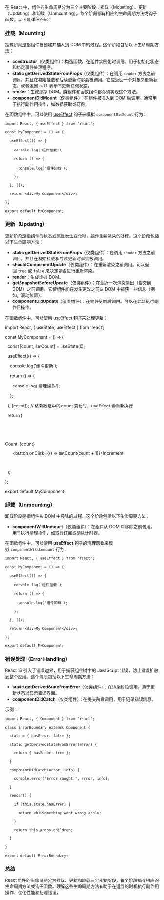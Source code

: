 在 React 中，组件的生命周期分为三个主要阶段：挂载（Mounting）、更新（Updating）和卸载（Unmounting）。每个阶段都有相应的生命周期方法或钩子函数。以下是详细介绍：

### 挂载（Mounting）

挂载阶段是指组件被创建并插入到 DOM 中的过程。这个阶段包括以下生命周期方法：

- **constructor**（仅类组件）：构造函数，在组件实例化时调用。用于初始化状态和绑定事件处理程序。
- **static getDerivedStateFromProps**（仅类组件）：在调用 `render` 方法之前调用，并且在初始挂载和后续更新时都会被调用。它应返回一个对象来更新状态，或者返回 `null` 表示不更新任何状态。
- **render**：生成虚拟 DOM。类组件和函数组件都必须实现这个方法。
- **componentDidMount**（仅类组件）：在组件被插入到 DOM 后调用。通常用于执行副作用操作，如数据获取或订阅。

在函数组件中，可以使用 [useEffect](vscode-file://vscode-app/d:/Users/30409/AppData/Local/Programs/Microsoft%20VS%20Code/resources/app/out/vs/code/electron-sandbox/workbench/workbench.html) 钩子来模拟 `componentDidMount` 行为：

```
import React, { useEffect } from 'react';

const MyComponent = () => {

  useEffect(() => {

    console.log('组件挂载');

    return () => {

      console.log('组件卸载');

    };

  }, []);

  return <div>My Component</div>;

};

export default MyComponent;
```

### 更新（Updating）

更新阶段是指组件的状态或属性发生变化时，组件重新渲染的过程。这个阶段包括以下生命周期方法：

- **static getDerivedStateFromProps**（仅类组件）：在调用 `render` 方法之前调用，并且在初始挂载和后续更新时都会被调用。
- **shouldComponentUpdate**（仅类组件）：在重新渲染之前调用。可以返回 `true` 或 `false` 来决定是否进行重新渲染。
- **render**：生成虚拟 DOM。
- **getSnapshotBeforeUpdate**（仅类组件）：在最近一次渲染输出（提交到 DOM）之前调用。它使组件能在发生更改之前从 DOM 中捕获一些信息（例如，滚动位置）。
- **componentDidUpdate**（仅类组件）：在组件更新后调用。可以在此处执行副作用操作。

在函数组件中，可以使用 [useEffect](vscode-file://vscode-app/d:/Users/30409/AppData/Local/Programs/Microsoft%20VS%20Code/resources/app/out/vs/code/electron-sandbox/workbench/workbench.html) 钩子来处理更新：

import React, { useState, useEffect } from 'react';

const MyComponent = () => {

  const [count, setCount] = useState(0);

  useEffect(() => {

    console.log('组件更新');

    return () => {

      console.log('清理操作');

    };

  }, [count]); // 依赖数组中的 count 变化时，useEffect 会重新执行

  return (

    <div>

      <p>Count: {count}</p>

      <button onClick={() => setCount(count + 1)}>Increment</button>

    </div>

  );

};

export default MyComponent;

### 卸载（Unmounting）

卸载阶段是指组件从 DOM 中移除的过程。这个阶段包括以下生命周期方法：

- **componentWillUnmount**（仅类组件）：在组件从 DOM 中移除之前调用。用于执行清理操作，如取消订阅或清除计时器。

在函数组件中，可以使用 **useEffect** 钩子的清理函数来模拟 `componentWillUnmount` 行为：

```
import React, { useEffect } from 'react';

const MyComponent = () => {

  useEffect(() => {

    console.log('组件挂载');

    return () => {

      console.log('组件卸载');

    };

  }, []);

  return <div>My Component</div>;

};

export default MyComponent;
```

### 错误处理（Error Handling）

React 16 引入了错误边界，用于捕获组件树中的 JavaScript 错误，防止错误扩散到整个应用。这个阶段包括以下生命周期方法：

- **static getDerivedStateFromError**（仅类组件）：在渲染阶段调用，用于更新状态以显示错误界面。
- **componentDidCatch**（仅类组件）：在提交阶段调用，用于记录错误信息。

示例：

```
import React, { Component } from 'react';

class ErrorBoundary extends Component {

  state = { hasError: false };

  static getDerivedStateFromError(error) {

    return { hasError: true };

  }

  componentDidCatch(error, info) {

    console.error('Error caught:', error, info);

  }

  render() {

    if (this.state.hasError) {

      return <h1>Something went wrong.</h1>;

    }

    return this.props.children;

  }

}

export default ErrorBoundary;
```


### 总结

React 组件的生命周期分为挂载、更新和卸载三个主要阶段，每个阶段都有相应的生命周期方法或钩子函数。理解这些生命周期方法有助于在适当的时机执行副作用操作、优化性能和处理错误。